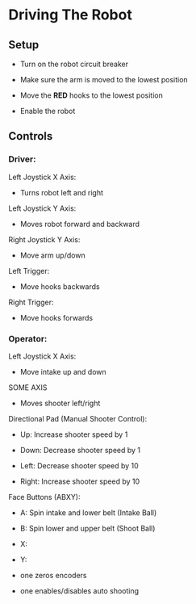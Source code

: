 # Driving The Robot

## Setup

- Turn on the robot circuit breaker

- Make sure the arm is moved to the lowest position

- Move the **RED** hooks to the lowest position

- Enable the robot

## Controls

### Driver:

Left Joystick X Axis:

- Turns robot left and right

Left Joystick Y Axis:

- Moves robot forward and backward

Right Joystick Y Axis:

- Move arm up/down

Left Trigger: 

- Move hooks backwards

Right Trigger:

- Move hooks forwards

### Operator:

Left Joystick X Axis:

- Move intake up and down

SOME AXIS

- Moves shooter left/right

Directional Pad (Manual Shooter Control):

- Up: Increase shooter speed by 1

- Down: Decrease shooter speed by 1

- Left: Decrease shooter speed by 10

- Right: Increase shooter speed by 10

Face Buttons (ABXY):

- A: Spin intake and lower belt (Intake Ball)

- B: Spin lower and upper belt (Shoot Ball)

- X:

- Y:

- one zeros encoders
- one enables/disables auto shooting